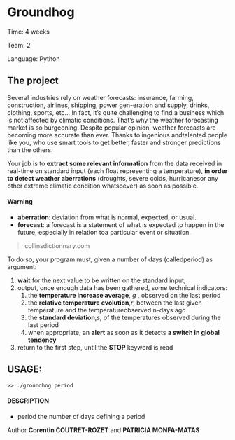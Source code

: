 Groundhog
===

Time:       4 weeks

Team:       2

Language:   Python


The project
----
Several industries rely on weather forecasts: insurance, farming, construction, airlines, shipping, power gen-eration and supply, drinks, clothing, sports, etc... In fact, it’s quite challenging to find a business which is not affected by climatic conditions.
That’s why the weather forecasting market is so burgeoning. Despite popular opinion, weather forecasts are becoming more accurate than ever. Thanks to ingenious andtalented people like you, who use smart tools to get better, faster and stronger predictions than the others.

Your job is to **extract some relevant information** from the data received in real-time on standard input (each float representing a temperature), **in order to detect weather aberrations** (droughts, severe colds, hurricanesor any other extreme climatic condition whatsoever) as soon as possible.

#### Warning
* **aberration**: deviation from what is normal, expected, or usual.
* **forecast**: a forecast is a statement of what is expected to happen in the future, especially in relation toa particular event or situation.

> collinsdictionnary.com


To do so, your program must, given a number of days (calledperiod) as argument:

1. **wait** for the next value to be written on the standard input,
2. output, once enough data has been gathered, some technical indicators:
   1. the **temperature increase average**, *g* , observed on the last period
   2. the **relative temperature evolution**,*r*, between the last given temperature and the temperatureobserved n-days ago
   3. the **standard deviation**,*s*, of the temperatures observed during the last period
   4. when appropriate, an **alert** as soon as it detects **a switch in global tendency**
3. return to the first step, until the **STOP** keyword is read


## USAGE:

```
>> ./groundhog period
```

#### DESCRIPTION
* period        the number of days defining a period

Author **Corentin COUTRET-ROZET** and **PATRICIA MONFA-MATAS**